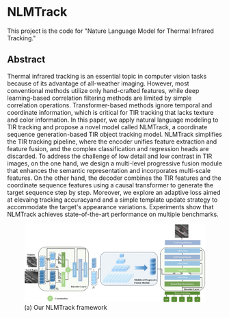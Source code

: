 # NLMTrack
This project is the code for "Nature Language Model for Thermal Infrared Tracking."

## Abstract
Thermal infrared tracking is an essential topic in computer vision tasks because of its advantage of all-weather imaging.
However, most conventional methods utilize only hand-crafted features, while deep learning-based correlation filtering methods are limited by simple correlation operations. Transformer-based methods ignore temporal and coordinate information, which is critical for TIR tracking that lacks texture and color information. 
In this paper, we apply natural language modeling to TIR tracking and propose a novel model called NLMTrack, a coordinate sequence generation-based TIR object tracking model. NLMTrack simplifies the TIR tracking pipeline, where the encoder unifies feature extraction and feature fusion, 
and the complex classification and regression heads are discarded. To address the challenge of low detail and low contrast in TIR images, on the one hand, we design a multi-level progressive fusion module that enhances the semantic representation and incorporates multi-scale features. 
On the other hand, the decoder combines the TIR features and the coordinate sequence features using a causal transformer to generate the target sequence step by step. 
Moreover, we explore an adaptive loss aimed at elevaing tracking accuracyand and a simple template update strategy to accommodate the target's appearance variations. Experiments show that NLMTrack achieves state-of-the-art performance on multiple benchmarks.
<figure>
  <img src="./tracking/overview.png" alt="overview">
  <figcaption>(a) Our NLMTrack framework</figcaption>
</figure>
